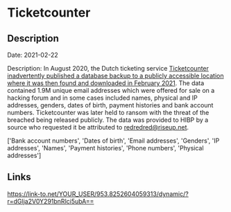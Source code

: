 # Ticketcounter

## Description

Date: 2021-02-22

Description:
In August 2020, the Dutch ticketing service <a href="https://www.bleepingcomputer.com/news/security/european-e-ticketing-platform-ticketcounter-extorted-in-data-breach/" target="_blank" rel="noopener">Ticketcounter inadvertently published a database backup to a publicly accessible location where it was then found and downloaded in February 2021</a>. The data contained 1.9M unique email addresses which were offered for sale on a hacking forum and in some cases included names, physical and IP addresses, genders, dates of birth, payment histories and bank account numbers. Ticketcounter was later held to ransom with the threat of the breached being released publicly. The data was provided to HIBP by a source who requested it be attributed to redredred@riseup.net.


['Bank account numbers', 'Dates of birth', 'Email addresses', 'Genders', 'IP addresses', 'Names', 'Payment histories', 'Phone numbers', 'Physical addresses']

## Links

https://link-to.net/YOUR_USER/953.8252604059313/dynamic/?r=dGlja2V0Y291bnRlci5ubA==